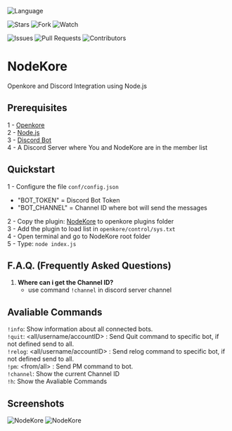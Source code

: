 ![Language](https://img.shields.io/badge/language-JavaScript-blue.svg)

![Stars](https://img.shields.io/github/stars/alisonrag/NodeKore)
![Fork](https://img.shields.io/github/forks/alisonrag/NodeKore?label=Fork)
![Watch](https://img.shields.io/github/watchers/alisonrag/NodeKore?label=Watch)

![Issues](https://img.shields.io/github/issues/alisonrag/NodeKore)
![Pull Requests](https://img.shields.io/github/issues-pr/alisonrag/NodeKore.svg)
![Contributors](https://img.shields.io/github/contributors/alisonrag/NodeKore.svg)

# NodeKore
 Openkore and Discord Integration using Node.js

## Prerequisites
1 - [Openkore](https://github.com/OpenKore/openkore)  
2 - [Node.js](https://nodejs.org/en/)  
3 - [Discord Bot](https://discord.com/developers/applications)  
4 - A Discord Server where You and NodeKore are in the member list  

## Quickstart
1 - Configure the file `conf/config.json`  
 - "BOT_TOKEN" = Discord Bot Token  
 - "BOT_CHANNEL" = Channel ID where bot will send the messages  
 
2 - Copy the plugin: [NodeKore](https://github.com/alisonrag/NodeKore/blob/main/plugin/NodeKore.pl) to openkore plugins folder  
3 - Add the plugin to load list in `openkore/control/sys.txt`  
4 - Open terminal and go to NodeKore root folder  
5 - Type: `node index.js`  

## F.A.Q. (Frequently Asked Questions)
 1. **Where can i get the Channel ID?**
    - use command `!channel` in discord server channel

## Avaliable Commands
`!info`: Show information about all connected bots.  
`!quit`: <all/username/accountID> : Send Quit command to specific bot, if not defined send to all.  
`!relog`: <all/username/accountID> <time>: Send relog command to specific bot, if not defined send to all.  
`!pm`: <from/all> <to> <message>: Send PM command to bot.  
`!channel`: Show the current Channel ID  
`!h`: Show the Avaliable Commands
 
 ## Screenshots
 ![NodeKore](https://i.imgur.com/sjGY013.png)
 ![NodeKore](https://i.imgur.com/WhLMakO.png)

